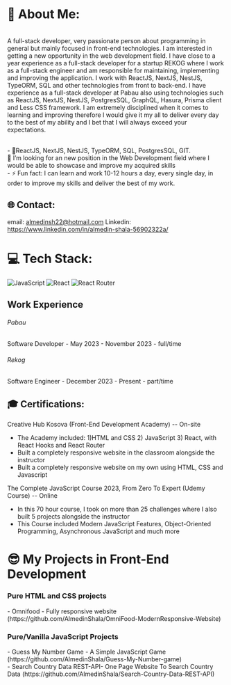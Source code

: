 # 💫 About Me:
<br>A full-stack developer, very passionate person about programming in general but mainly focused in front-end technologies. I am interested in getting a new opportunity in the web development field.
I have close to a year experience as a full-stack developer for a startup REKOG where I work as a full-stack engineer and am responsible for maintaining, implementing and improving the application. I work with ReactJS, NextJS, NestJS, TypeORM, SQL and other technologies from front to back-end.
I have experience as a full-stack developer at Pabau also using technologies such as ReactJS, NextJS, NestJS, PostgresSQL, GraphQL, Hasura, Prisma client and Less CSS framework.
I am extremely disciplined when it comes to learning and improving therefore I would give it my all to deliver every day to the best of my ability and I bet that I will always exceed your expectations.<br>

<br>- 🔭ReactJS, NextJS, NestJS, TypeORM, SQL, PostgresSQL, GIT.<br> 🏢 I’m looking for an new position in the Web Development field where I would be able to showcase and improve my acquired skills<br>- ⚡ Fun fact: I can learn and work 10-12 hours a day, every single day, in order to improve my skills and deliver the best of my work.


## 🌐 Contact:
email: almedinsh22@hotmail.com
Linkedin: https://www.linkedin.com/in/almedin-shala-56902322a/

# 💻 Tech Stack:


 ![JavaScript](https://img.shields.io/badge/javascript-%23323330.svg?style=for-the-badge&logo=javascript&logoColor=%23F7DF1E)
 ![React](https://img.shields.io/badge/react-%2320232a.svg?style=for-the-badge&logo=react&logoColor=%2361DAFB) ![React Router](https://img.shields.io/badge/React_Router-CA4245?style=for-the-badge&logo=react-router&logoColor=white)


<h2>Work Experience</h2>
<h6>Pabau</h6>
Software Developer
 - May 2023 - November 2023 - full/time
<h6>Rekog</h6>
Software Engineer
- December 2023 - Present - part/time


 
<h2>🎓 Certifications:</h2>

 Creative Hub Kosova (Front-End Development Academy) -- On-site 
 - The Academy included: 1)HTML and CSS 2) JavaScript 3) React, with React Hooks and React Router
 - Built a completely responsive website in the classroom alongside the instructor
 - Built a completely responsive website on my own using HTML, CSS and Javascript 



 The Complete JavaScript Course 2023, From Zero To Expert (Udemy Course)  -- Online
 - In this 70 hour course, I took on more than 25 challenges where I also built 5 projects alongside the instructor
 - This Course included Modern JavaScript Features, Object-Oriented Programming, Asynchronous JavaScript and much more


# 😎 My Projects in Front-End Development
 <h3> Pure HTML and CSS projects </h3> 
     - Omnifood - Fully responsive website (https://github.com/AlmedinShala/OmniFood-ModernResponsive-Website) <br>
    
 <h3> Pure/Vanilla JavaScript Projects</h3>
    - Guess My Number Game - A Simple JavaScript Game (https://github.com/AlmedinShala/Guess-My-Number-game) <br>
    - Search Country Data REST-API- One Page Website To Search Country Data (https://github.com/AlmedinShala/Search-Country-Data-REST-API)






 


